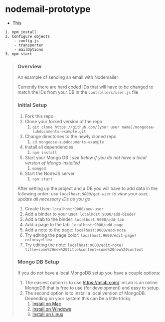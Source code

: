 # nodemail-prototype

* This 
```
1. npm install
2. Configure objects
    - config.js
    - transporter
    - mailOptions
3. npm start
```

> ### Overview
>
> An example of sending an email with Nodemailer
>
> Currently there are hard coded IDs that will have to be changed to match the IDs from your DB in the `controllers/user.js` file
>
>### Initial Setup
>
> 1. Fork this repo
> 1. Clone your forked version of the repo
>       1. `git clone https://github.com/[your user name]/mongoose-subdocuments-example.git`
> 1. Change directories to the newly cloned repo
>       1. `cd mongoose-subdocuments-example`
> 1. Install all dependencies
>       1. `npm install`
> 1. Start your Mongo DB | *see below if you do not have a local version of Mongo installed*
>       1. `mongod`
> 1. Start the NodeJS server
>       1. `npm start`
>
> After setting up the project and a DB you will have to add data in the following order: *use `localhost:9000/get-user` to view your user, update all necessary IDs as you go*
>
> 1. Create User: `localhost:9000/new-user`
> 1. Add a binder to your user: `localhost:9000/add-binder`
> 1. Add a tab to the binder: `localhost:9000/add-tab`
> 1. Add a page to the tab: `localhost:9000/add-page`
> 1. Add a note to the page: `localhost:9000/add-note`
> 1. Try editing the page color: `localhost:9000/edit-page?color=yellow`
> 1. Try editing the note: `localhost:9000/edit-note?title=some%20new%20title&content=some%20new%20content`
>
> ### Mongo DB Setup
> 
> If you do not have a local MongoDB setup you have a couple options:
>
> 1. The easiest option is to use <a href="https://mlab.com/">https://mlab.com/</a>. mLab is an online MongoDB that is free to use (for development) and easy to setup.
> 1. The second option is to install a local version of MongoDB. Depending on your system this can be a little tricky.
>       1. <a href="https://docs.mongodb.com/manual/tutorial/install-mongodb-on-os-x/#install-mongodb-community-edition-with-homebrew">Install on Mac</a>
>       1. <a href="https://docs.mongodb.com/manual/tutorial/install-mongodb-on-windows/">Install on Windows</a>
>       1. <a href="https://docs.mongodb.com/manual/administration/install-on-linux/">Install on Linux</a>
>